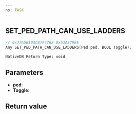 ```yaml
---
ns: TASK
---
```

## SET_PED_PATH_CAN_USE_LADDERS

```c
// 0x77A5B103C87F476E 0x53A879EE
Any SET_PED_PATH_CAN_USE_LADDERS(Ped ped, BOOL Toggle);
```

```
NativeDB Return Type: void
```

## Parameters
* **ped**: 
* **Toggle**: 

## Return value
